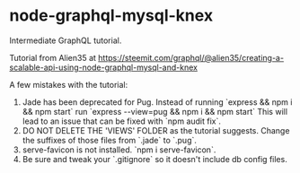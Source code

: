 # node-graphql-mysql-knex
Intermediate GraphQL tutorial.

Tutorial from Alien35 at https://steemit.com/graphql/@alien35/creating-a-scalable-api-using-node-graphql-mysql-and-knex

A few mistakes with the tutorial:

<ol>
	<li>  
		Jade has been deprecated for Pug.  Instead of running `express && npm i && npm start` run `express --view=pug && npm i && npm start` This will lead to an issue that can be fixed with `npm audit fix`.
	</li>
	<li>
		DO NOT DELETE THE 'VIEWS' FOLDER as the tutorial suggests.  Change the suffixes of those files from `.jade` to `.pug`.
	</li>
	<li>  
		serve-favicon is not installed.  `npm i serve-favicon`.
	</li>
	<li>  
		Be sure and tweak your `.gitignore` so it doesn't include db config files.
	</li>
</ol>
